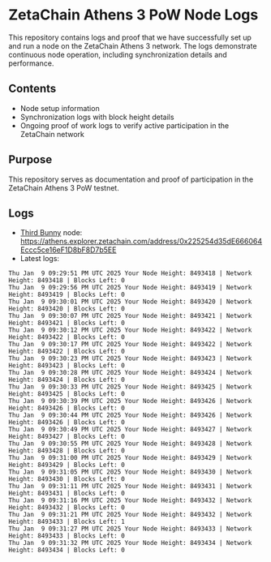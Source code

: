 # ZetaChain Athens 3 PoW Node Logs
This repository contains logs and proof that we have successfully set up and run a node on the ZetaChain Athens 3 network. The logs demonstrate continuous node operation, including synchronization details and performance.

## Contents
- Node setup information
- Synchronization logs with block height details
- Ongoing proof of work logs to verify active participation in the ZetaChain network

## Purpose
This repository serves as documentation and proof of participation in the ZetaChain Athens 3 PoW testnet.

## Logs

- [Third Bunny](https://thirdbunny.xyz/) node: https://athens.explorer.zetachain.com/address/0x225254d35dE666064Eccc5ce16eF1D8bF8D7b5EE
- Latest logs:
```
Thu Jan  9 09:29:51 PM UTC 2025 Your Node Height: 8493418 | Network Height: 8493418 | Blocks Left: 0
Thu Jan  9 09:29:56 PM UTC 2025 Your Node Height: 8493419 | Network Height: 8493419 | Blocks Left: 0
Thu Jan  9 09:30:01 PM UTC 2025 Your Node Height: 8493420 | Network Height: 8493420 | Blocks Left: 0
Thu Jan  9 09:30:07 PM UTC 2025 Your Node Height: 8493421 | Network Height: 8493421 | Blocks Left: 0
Thu Jan  9 09:30:12 PM UTC 2025 Your Node Height: 8493422 | Network Height: 8493422 | Blocks Left: 0
Thu Jan  9 09:30:17 PM UTC 2025 Your Node Height: 8493422 | Network Height: 8493422 | Blocks Left: 0
Thu Jan  9 09:30:23 PM UTC 2025 Your Node Height: 8493423 | Network Height: 8493423 | Blocks Left: 0
Thu Jan  9 09:30:28 PM UTC 2025 Your Node Height: 8493424 | Network Height: 8493424 | Blocks Left: 0
Thu Jan  9 09:30:33 PM UTC 2025 Your Node Height: 8493425 | Network Height: 8493425 | Blocks Left: 0
Thu Jan  9 09:30:39 PM UTC 2025 Your Node Height: 8493426 | Network Height: 8493426 | Blocks Left: 0
Thu Jan  9 09:30:44 PM UTC 2025 Your Node Height: 8493426 | Network Height: 8493426 | Blocks Left: 0
Thu Jan  9 09:30:49 PM UTC 2025 Your Node Height: 8493427 | Network Height: 8493427 | Blocks Left: 0
Thu Jan  9 09:30:55 PM UTC 2025 Your Node Height: 8493428 | Network Height: 8493428 | Blocks Left: 0
Thu Jan  9 09:31:00 PM UTC 2025 Your Node Height: 8493429 | Network Height: 8493429 | Blocks Left: 0
Thu Jan  9 09:31:05 PM UTC 2025 Your Node Height: 8493430 | Network Height: 8493430 | Blocks Left: 0
Thu Jan  9 09:31:11 PM UTC 2025 Your Node Height: 8493431 | Network Height: 8493431 | Blocks Left: 0
Thu Jan  9 09:31:16 PM UTC 2025 Your Node Height: 8493432 | Network Height: 8493432 | Blocks Left: 0
Thu Jan  9 09:31:21 PM UTC 2025 Your Node Height: 8493432 | Network Height: 8493433 | Blocks Left: 1
Thu Jan  9 09:31:27 PM UTC 2025 Your Node Height: 8493433 | Network Height: 8493433 | Blocks Left: 0
Thu Jan  9 09:31:32 PM UTC 2025 Your Node Height: 8493434 | Network Height: 8493434 | Blocks Left: 0
```
